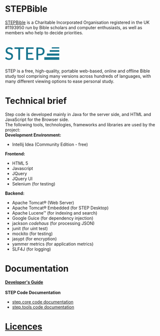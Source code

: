 # STEPBible
[STEPBible](https://www.stepbible.org) is a Charitable Incorporated Organisation registered in the UK #1193950 run by Bible scholars and computer enthusiasts, as well as members who help to decide priorities.   

# ![STEP](./step.svg)
STEP is a free, high-quality, portable web-based, online and offline Bible study tool comprising many versions across hundreds of languages, with many different viewing options to ease personal study.

# Technical brief
Step code is developed mainly in Java for the server side, and HTML and JavaScript for the Browser side.<br>
The following tools, technologies, frameworks and libraries are used by the project:<br>
**Development Environment:**<br>
- Intellij Idea (Community Edition - free)
  
**Frontend:**<br>
- HTML 5
- Javascript
- JQuery
- JQuery UI
- Selenium (for testing)

**Backend:**
- Apache Tomcat® (Web Server)
- Apache Tomcat® Embedded (for STEP Desktop)
- Apache Lucene™ (for indexing and search)
- Google Guice (for dependency injection)
- jackson *codehaus* (for processing JSON)
- junit (for uint test)
- mockito (for testing)
- jasypt (for encryption)
- yammer metrics (for application metrics)
- SLF4J (for logging)

# Documentation
[**Developer's Guide**](https://stepweb.atlassian.net/wiki/spaces/TYNSTEP/pages)<br><br>
**STEP Code Documentation**
- [step.core code documentation](./docs/step-core-docs/)
- [step.tools code documentation](./docs/step-tools-docs/)

# [Licences](https://www.stepbible.org/ug/copyrights-licences.html)

